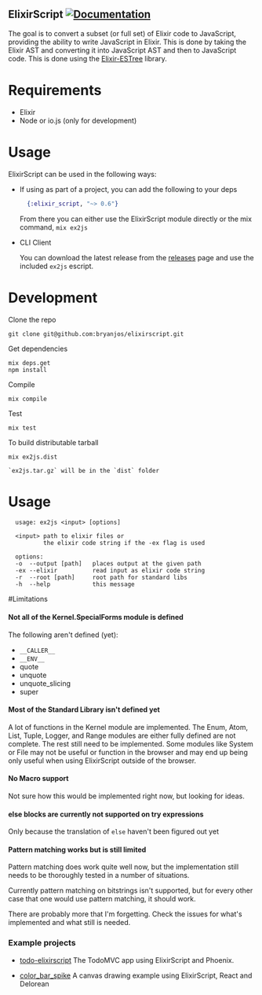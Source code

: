 ## ElixirScript [![Documentation](https://img.shields.io/badge/docs-hexpm-blue.svg)](http://hexdocs.pm/elixir_script/)

The goal is to convert a subset (or full set) of Elixir code to JavaScript, providing the ability to write JavaScript in Elixir. This is done by taking the Elixir AST and converting it into JavaScript AST and then to JavaScript code. This is done using the [Elixir-ESTree](https://github.com/bryanjos/elixir-estree) library.

Requirements
===========
* Elixir
* Node or io.js (only for development)

Usage
========

ElixirScript can be used in the following ways:


* If using as part of a project, you can add the following to your deps

  ```elixir
    {:elixir_script, "~> 0.6"}
  ```

  From there you can either use the ElixirScript module directly or the mix command, `mix ex2js`

* CLI Client
  
    You can download the latest release from the [releases](https://github.com/bryanjos/elixirscript/releases) page and use the included `ex2js` escript.



Development
===========

Clone the repo
  
    git clone git@github.com:bryanjos/elixirscript.git

Get dependencies

    mix deps.get
    npm install

Compile

    mix compile

Test

    mix test

To build distributable tarball

    mix ex2js.dist

    `ex2js.tar.gz` will be in the `dist` folder

Usage
===

```
  usage: ex2js <input> [options]

  <input> path to elixir files or 
          the elixir code string if the -ex flag is used

  options:
  -o  --output [path]   places output at the given path
  -ex --elixir          read input as elixir code string
  -r  --root [path]     root path for standard libs
  -h  --help            this message
```

#Limitations

#### Not all of the Kernel.SpecialForms module is defined

The following aren't defined (yet):
    
* `__CALLER__`
* `__ENV__`
* quote
* unquote
* unquote_slicing
* super

#### Most of the Standard Library isn't defined yet
A lot of functions in the Kernel module are implemented. The Enum, Atom, List, Tuple, Logger, and Range modules are either fully defined are not complete. The rest still need to be implemented. Some modules like System or File may not be useful or function in the browser and may end up being only useful when using ElixirScript outside of the browser.

#### No Macro support
Not sure how this would be implemented right now, but looking for ideas.

#### else blocks are currently not supported on try expressions
Only because the translation of `else` haven't been figured out yet

#### Pattern matching works but is still limited
Pattern matching does work quite well now, but the implementation still needs to be thoroughly tested in a number of situations. 

Currently pattern matching on bitstrings isn't supported, but for every other case that one would use pattern matching, it should work.

There are probably more that I'm forgetting. Check the issues for what's implemented and what still is needed.

### Example projects

* [todo-elixirscript](https://github.com/bryanjos/example) The TodoMVC app using ElixirScript and Phoenix.
    
* [color_bar_spike](https://github.com/bryanjos/color_bar_spike) A canvas drawing example using ElixirScript, React and Delorean
